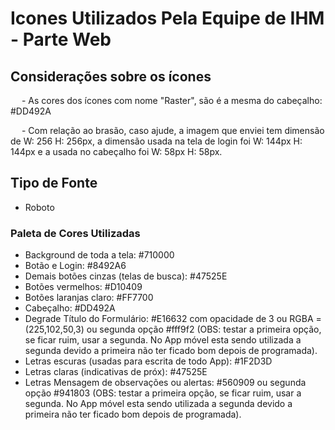 # Icones Utilizados Pela Equipe de IHM - Parte Web

<h2> Considerações sobre os ícones </h2>
<p> &emsp; - As cores dos ícones com nome "Raster", são é a mesma do cabeçalho: #DD492A</p>
<p> &emsp; - Com relação ao brasão, caso ajude, a imagem que enviei tem dimensão de W: 256 H: 256px, a dimensão usada na tela de login foi W: 144px H: 144px e a usada no cabeçalho foi W: 58px H: 58px.</p>

<h2> Tipo de Fonte </h2>
<ul>
  <li>Roboto</li>
</ul>

<h3> Paleta de Cores Utilizadas </h3>
<ul>
  <li>Background de toda a tela: #710000</li>
  <li>Botão e Login: #8492A6 </li>
  <li>Demais botões cinzas (telas de busca): #47525E </li>
  <li>Botões vermelhos: #D10409</li>
  <li>Botões laranjas claro: #FF7700 </li>
  <li>Cabeçalho: #DD492A</li>
  <li>Degrade Título do Formulário: #E16632 com opacidade de 3 ou RGBA = (225,102,50,3) ou segunda opção #fff9f2 (OBS: testar a primeira opção, se ficar ruim, usar a segunda. 
  No App móvel esta sendo utilizada a segunda devido a primeira não ter ficado bom depois de programada).</li>
  <li>Letras escuras (usadas para escrita de todo App): #1F2D3D </li>
  <li>Letras claras (indicativas de próx): #47525E</li>
  <li>Letras Mensagem de observações ou alertas: #560909 ou segunda opção #941803 (OBS: testar a primeira opção, se ficar ruim, usar a segunda. 
  No App móvel esta sendo utilizada a segunda devido a primeira não ter ficado bom depois de programada).</li>
</ul>
